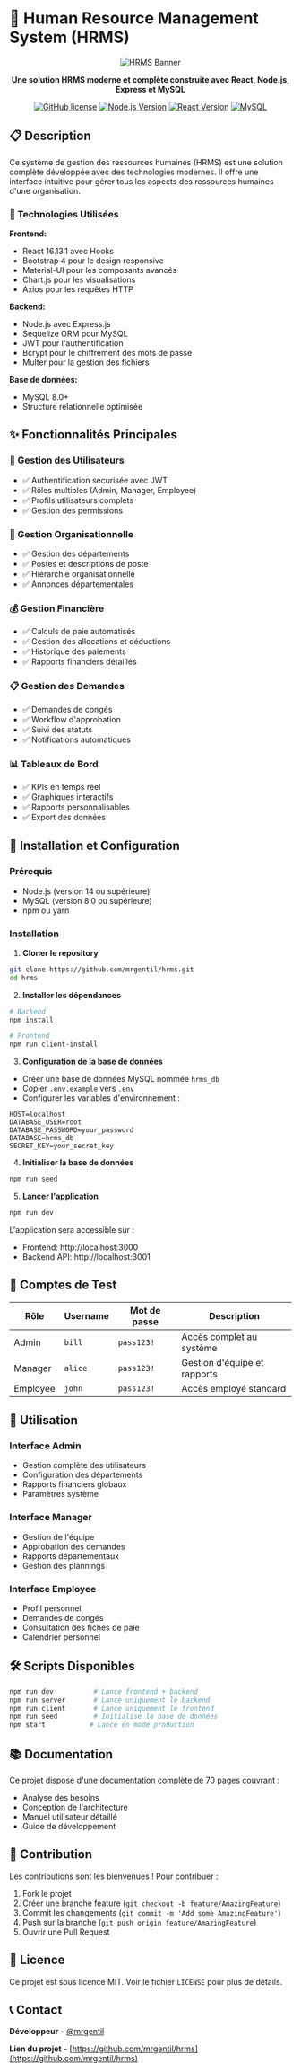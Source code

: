 # 🏢 Human Resource Management System (HRMS)

<div align="center">

![HRMS Banner](https://github.com/vasilismantz/testgif2/blob/master/thesis-large.gif?raw=true)

**Une solution HRMS moderne et complète construite avec React, Node.js, Express et MySQL**

[![GitHub license](https://img.shields.io/github/license/mrgentil/hrms)](https://github.com/mrgentil/hrms/blob/master/LICENSE)
[![Node.js Version](https://img.shields.io/badge/node-%3E%3D%2014.0.0-brightgreen)](https://nodejs.org/)
[![React Version](https://img.shields.io/badge/react-16.13.1-blue)](https://reactjs.org/)
[![MySQL](https://img.shields.io/badge/mysql-8.0+-orange)](https://www.mysql.com/)

</div>

## 📋 Description

Ce système de gestion des ressources humaines (HRMS) est une solution complète développée avec des technologies modernes. Il offre une interface intuitive pour gérer tous les aspects des ressources humaines d'une organisation.

### 🚀 Technologies Utilisées

**Frontend:**
- React 16.13.1 avec Hooks
- Bootstrap 4 pour le design responsive
- Material-UI pour les composants avancés
- Chart.js pour les visualisations
- Axios pour les requêtes HTTP

**Backend:**
- Node.js avec Express.js
- Sequelize ORM pour MySQL
- JWT pour l'authentification
- Bcrypt pour le chiffrement des mots de passe
- Multer pour la gestion des fichiers

**Base de données:**
- MySQL 8.0+
- Structure relationnelle optimisée

## ✨ Fonctionnalités Principales

### 👥 Gestion des Utilisateurs
- ✅ Authentification sécurisée avec JWT
- ✅ Rôles multiples (Admin, Manager, Employee)
- ✅ Profils utilisateurs complets
- ✅ Gestion des permissions

### 🏢 Gestion Organisationnelle
- ✅ Gestion des départements
- ✅ Postes et descriptions de poste
- ✅ Hiérarchie organisationnelle
- ✅ Annonces départementales

### 💰 Gestion Financière
- ✅ Calculs de paie automatisés
- ✅ Gestion des allocations et déductions
- ✅ Historique des paiements
- ✅ Rapports financiers détaillés

### 📋 Gestion des Demandes
- ✅ Demandes de congés
- ✅ Workflow d'approbation
- ✅ Suivi des statuts
- ✅ Notifications automatiques

### 📊 Tableaux de Bord
- ✅ KPIs en temps réel
- ✅ Graphiques interactifs
- ✅ Rapports personnalisables
- ✅ Export des données

## 🚀 Installation et Configuration

### Prérequis
- Node.js (version 14 ou supérieure)
- MySQL (version 8.0 ou supérieure)
- npm ou yarn

### Installation

1. **Cloner le repository**
```bash
git clone https://github.com/mrgentil/hrms.git
cd hrms
```

2. **Installer les dépendances**
```bash
# Backend
npm install

# Frontend
npm run client-install
```

3. **Configuration de la base de données**
- Créer une base de données MySQL nommée `hrms_db`
- Copier `.env.example` vers `.env`
- Configurer les variables d'environnement :

```env
HOST=localhost
DATABASE_USER=root
DATABASE_PASSWORD=your_password
DATABASE=hrms_db
SECRET_KEY=your_secret_key
```

4. **Initialiser la base de données**
```bash
npm run seed
```

5. **Lancer l'application**
```bash
npm run dev
```

L'application sera accessible sur :
- Frontend: http://localhost:3000
- Backend API: http://localhost:3001

## 👤 Comptes de Test

| Rôle | Username | Mot de passe | Description |
|------|----------|--------------|-------------|
| Admin | `bill` | `pass123!` | Accès complet au système |
| Manager | `alice` | `pass123!` | Gestion d'équipe et rapports |
| Employee | `john` | `pass123!` | Accès employé standard |

## 📱 Utilisation

### Interface Admin
- Gestion complète des utilisateurs
- Configuration des départements
- Rapports financiers globaux
- Paramètres système

### Interface Manager
- Gestion de l'équipe
- Approbation des demandes
- Rapports départementaux
- Gestion des plannings

### Interface Employee
- Profil personnel
- Demandes de congés
- Consultation des fiches de paie
- Calendrier personnel

## 🛠️ Scripts Disponibles

```bash
npm run dev          # Lance frontend + backend
npm run server       # Lance uniquement le backend
npm run client       # Lance uniquement le frontend
npm run seed         # Initialise la base de données
npm start           # Lance en mode production
```

## 📚 Documentation

Ce projet dispose d'une documentation complète de 70 pages couvrant :
- Analyse des besoins
- Conception de l'architecture
- Manuel utilisateur détaillé
- Guide de développement

## 🤝 Contribution

Les contributions sont les bienvenues ! Pour contribuer :

1. Fork le projet
2. Créer une branche feature (`git checkout -b feature/AmazingFeature`)
3. Commit les changements (`git commit -m 'Add some AmazingFeature'`)
4. Push sur la branche (`git push origin feature/AmazingFeature`)
5. Ouvrir une Pull Request

## 📄 Licence

Ce projet est sous licence MIT. Voir le fichier `LICENSE` pour plus de détails.

## 📞 Contact

**Développeur** - [@mrgentil](https://github.com/mrgentil)

**Lien du projet** - [https://github.com/mrgentil/hrms](https://github.com/mrgentil/hrms)
